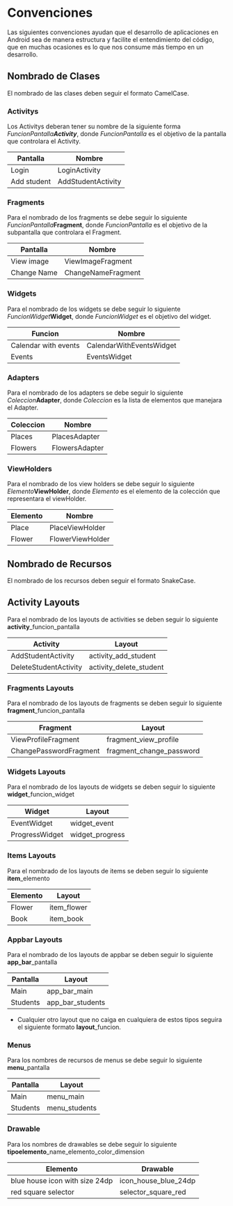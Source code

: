 # Convenciones
Las siguientes convenciones ayudan que el desarrollo de aplicaciones en Android sea de manera estructura y facilite el entendimiento del código, que en muchas ocasiones es lo que nos consume más tiempo en un desarrollo.
## Nombrado de Clases

El nombrado de las clases deben seguir el formato CamelCase.

### Activitys
Los Activitys deberan tener su nombre de la siguiente forma  _FuncionPantalla**Activity**_, donde _FuncionPantalla_ es el objetivo de la pantalla que controlara el Activity.

Pantalla     | Nombre
------------ | -------------
Login | LoginActivity
Add student | AddStudentActivity

### Fragments

Para el nombrado de los fragments se debe seguir lo siguiente _FuncionPantalla_**Fragment**, donde _FuncionPantalla_ es el objetivo de la subpantalla que controlara el Fragment.

Pantalla  | Nombre
--------- | -------
View image | ViewImageFragment
Change Name | ChangeNameFragment

### Widgets

Para el nombrado de los widgets se debe seguir lo siguiente _FuncionWidget_**Widget**, donde _FuncionWidget_ es el objetivo del widget.

Funcion  | Nombre
------- | ------
Calendar with events | CalendarWithEventsWidget
Events  | EventsWidget

### Adapters
 
Para el nombrado de los adapters se debe seguir lo siguiente _Coleccion_**Adapter**, donde _Coleccion_ es la lista de elementos que manejara el Adapter.

Coleccion | Nombre
----------|-------
Places  | PlacesAdapter
Flowers | FlowersAdapter

### ViewHolders
Para el nombrado de los view holders se debe seguir lo siguiente _Elemento_**ViewHolder**, donde _Elemento_ es el elemento de la colección que representara el viewHolder.

Elemento | Nombre
---|---
Place | PlaceViewHolder
Flower | FlowerViewHolder

## Nombrado de Recursos
El nombrado de los recursos deben seguir el formato SnakeCase. 
## Activity Layouts
Para el nombrado de los layouts de activities se deben seguir lo siguiente **activity**_funcion_pantalla

Activity | Layout
--- | ---
AddStudentActivity | activity_add_student
DeleteStudentActivity | activity_delete_student

### Fragments Layouts
Para el nombrado de los layouts de fragments se deben seguir lo siguiente **fragment**_funcion_pantalla

Fragment | Layout
--- | ---
ViewProfileFragment | fragment_view_profile
ChangePasswordFragment | fragment_change_password

### Widgets Layouts
Para el nombrado de los layouts de widgets se deben seguir lo siguiente **widget**_funcion_widget

Widget | Layout
--- | ---
EventWidget | widget_event
ProgressWidget | widget_progress

### Items Layouts

Para el nombrado de los layouts de items se deben seguir lo siguiente **item**_elemento

Elemento | Layout
--- | ---
Flower | item_flower
Book | item_book

### Appbar Layouts
Para el nombrado de los layouts de appbar se deben seguir lo siguiente **app_bar**_pantalla

Pantalla | Layout
--- | ---
Main | app_bar_main
Students | app_bar_students

* Cualquier otro layout que no caiga en cualquiera de estos tipos seguira el siguiente formato **layout**_funcion.


### Menus
Para los nombres de recursos de menus se debe seguir lo siguiente **menu**_pantalla

Pantalla | Layout
--- | ---
Main | menu_main
Students | menu_students

### Drawable

Para los nombres de drawables se debe seguir lo siguiente **tipoelemento**_name_elemento_color_dimension

Elemento | Drawable
--- | ---
blue house icon with size 24dp | icon_house_blue_24dp
red square selector   | selector_square_red

